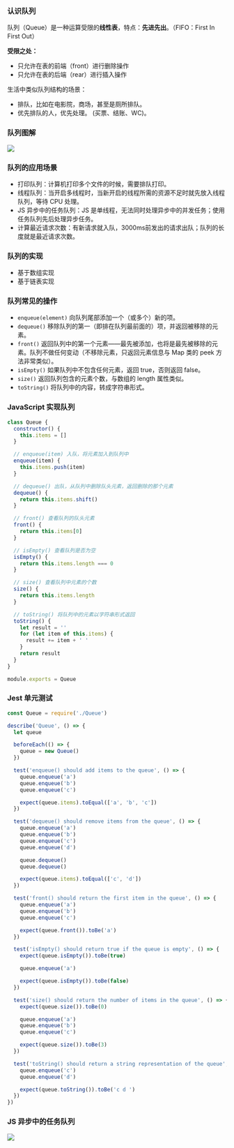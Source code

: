 ### 认识队列

队列（Queue）是一种运算受限的**线性表**，特点：**先进先出**。（FIFO：First In First Out）

**受限之处：**

- 只允许在表的前端（front）进行删除操作
- 只允许在表的后端（rear）进行插入操作

生活中类似队列结构的场景：

- 排队，比如在电影院，商场，甚至是厕所排队。
- 优先排队的人，优先处理。 (买票、结账、WC)。

### 队列图解

![](https://i.imgur.com/EubE46L.png)

### 队列的应用场景

- 打印队列：计算机打印多个文件的时候，需要排队打印。
- 线程队列：当开启多线程时，当新开启的线程所需的资源不足时就先放入线程队列，等待 CPU 处理。
- JS 异步中的任务队列：JS 是单线程，无法同时处理异步中的并发任务；使用任务队列先后处理异步任务。
- 计算最近请求次数：有新请求就入队，3000ms前发出的请求出队；队列的长度就是最近请求次数。

### 队列的实现

- 基于数组实现
- 基于链表实现

### 队列常见的操作

- `enqueue(element)` 向队列尾部添加一个（或多个）新的项。
- `dequeue()` 移除队列的第一（即排在队列最前面的）项，并返回被移除的元素。
- `front()` 返回队列中的第一个元素——最先被添加，也将是最先被移除的元素。队列不做任何变动（不移除元素，只返回元素信息与 Map 类的 peek 方法非常类似）。
- `isEmpty()` 如果队列中不包含任何元素，返回 true，否则返回 false。
- `size()` 返回队列包含的元素个数，与数组的 length 属性类似。
- `toString()` 将队列中的内容，转成字符串形式。

### JavaScript 实现队列

```javascript
class Queue {
  constructor() {
    this.items = []
  }

  // enqueue(item) 入队，将元素加入到队列中
  enqueue(item) {
    this.items.push(item)
  }

  // dequeue() 出队，从队列中删除队头元素，返回删除的那个元素
  dequeue() {
    return this.items.shift()
  }

  // front() 查看队列的队头元素
  front() {
    return this.items[0]
  }

  // isEmpty() 查看队列是否为空
  isEmpty() {
    return this.items.length === 0
  }

  // size() 查看队列中元素的个数
  size() {
    return this.items.length
  }

  // toString() 将队列中的元素以字符串形式返回
  toString() {
    let result = ''
    for (let item of this.items) {
      result += item + ' '
    }
    return result
  }
}

module.exports = Queue
```

### Jest 单元测试

```javascript
const Queue = require('./Queue')

describe('Queue', () => {
  let queue

  beforeEach(() => {
    queue = new Queue()
  })

  test('enqueue() should add items to the queue', () => {
    queue.enqueue('a')
    queue.enqueue('b')
    queue.enqueue('c')

    expect(queue.items).toEqual(['a', 'b', 'c'])
  })

  test('dequeue() should remove items from the queue', () => {
    queue.enqueue('a')
    queue.enqueue('b')
    queue.enqueue('c')
    queue.enqueue('d')

    queue.dequeue()
    queue.dequeue()

    expect(queue.items).toEqual(['c', 'd'])
  })

  test('front() should return the first item in the queue', () => {
    queue.enqueue('a')
    queue.enqueue('b')
    queue.enqueue('c')

    expect(queue.front()).toBe('a')
  })

  test('isEmpty() should return true if the queue is empty', () => {
    expect(queue.isEmpty()).toBe(true)

    queue.enqueue('a')

    expect(queue.isEmpty()).toBe(false)
  })

  test('size() should return the number of items in the queue', () => {
    expect(queue.size()).toBe(0)

    queue.enqueue('a')
    queue.enqueue('b')
    queue.enqueue('c')

    expect(queue.size()).toBe(3)
  })

  test('toString() should return a string representation of the queue', () => {
    queue.enqueue('c')
    queue.enqueue('d')

    expect(queue.toString()).toBe('c d ')
  })
})
```

### JS 异步中的任务队列

![](https://i.imgur.com/ZdaaYn0.png)